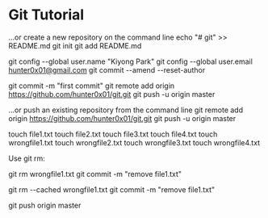 # Git Tutorial


…or create a new repository on the command line
echo "# git" >> README.md
git init
git add README.md


git config --global user.name "Kiyong Park"
git config --global user.email hunter0x01@gmail.com
git commit --amend --reset-author

git commit -m "first commit"
git remote add origin https://github.com/hunter0x01/git.git
git push -u origin master



…or push an existing repository from the command line
git remote add origin https://github.com/hunter0x01/git.git
git push -u origin master


touch file1.txt
touch file2.txt
touch file3.txt
touch file4.txt
touch wrongfile1.txt
touch wrongfile2.txt
touch wrongfile3.txt
touch wrongfile4.txt


Use git rm:

git rm wrongfile1.txt
git commit -m "remove file1.txt"


git rm --cached wrongfile1.txt
git commit -m "remove file1.txt"

git push origin master  



